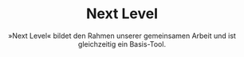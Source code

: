 ---
title: Next Level
subtitle: "»Next Level« bildet den Rahmen unserer 
gemeinsamen Arbeit und ist gleichzeitig ein Basis-Tool."
layout: page.liquid
permalink: "/next-level/"
tags: page

header: 
    image: /assets/next-level-bg.jpg
    copyright: "»Bridget’s Bardo« by James Turrell Studio. © James Turrell"
sections:
  - template: quote
    title: "»Was du tust, macht einen Unterschied, und du musst entscheiden, welche Art von Unterschied du machen möchtest.«"
    text: Jane Goodall
  - template: text_image_block
    image: "/assets/icons/next-level-1.svg"
    text: "In einem drei- bis viertägigen Training erweitern wir den Focus lösungsorientierten Denkens, um vielschichtige Wirkfelder in Entscheidungen einzubeziehen. Welche Antriebe und Absichten, welche Hindernisse und Schatten sind im Raum? Wie bin ich in diesem Feld aktiv? Und was ist in dieser Komplexität mein nächster Schritt in eine erstrebenswerte Zukunft? Next Level wird zu einem gemeinsam gestalteten Werkstattraum. Behutsam erkunden wir Wege zu gesteigerter eigenverantwortlicher Führung in Selbstführung und Selbstwahrnehmung."
  - template: text_image_block
    image: "/assets/icons/next-level-2.svg"
    text: "Dabei unterstützen wir uns gegenseitig, Beziehungen im Kontakt zu gestalten, situativ zu führen und sich seiner selbst bewusst Verantwortung zu tragen. Die Fähigkeit mit Gefühlen im professionellen Kontext kompetent umzugehen wird dabei zu einem Schlüssel. Komplexe Situationen und Ungewissheit lassen sich heute mit Vernunft und Wissen allein nicht bewältigen. "
  - template: text_image_block
    image: "/assets/icons/next-level-3.svg"
    text: "Die Unterscheidung „Gefühle als Kraft“ und „unbewusste Emotionen“ will geschult, Achtsamkeit, Einfühlen und Abwägen geübt werden.  Wer sich eigene innere Prozesse und Reaktionen bewusst macht und mit diesen verantwortlich umgeht, legt auch einen wichtigen Boden dafür eine erfolgreiche Zusammenarbeit."
  - template: text_image_block
    image: "/assets/icons/next-level-4.svg"
    text: "Next Level stärkt die sozialen und emotionalen Kompetenzen, um verantwortlichere Organisationen mit auf den Weg zu bringen. Gleichzeitig ermöglicht dieses Training die weitere aktive Teilnahme und Mitarbeit in der Werkstatt."
  - template: tabs
    columns:
    - column:
      title: Inhalte
      items:
      - item: "Die professionelle Tätigkeit und die eigene Lebensaufgabe integer und authentisch verknüpfen"
      - item: "Hindernisse, Konflikte und Verschiedenartigkeiten in Gelegenheiten, Lösungen und kreative Ergebnisse umwandeln"
      - item: "Konstruktiv und effizient zusammenarbeiten"
      - item: "Klarheit darüber gewinnen, was eine Emotion und was ein Gefühl ist"
      - item: "Gefühle unterscheiden lernen. Mit Gefühlen verantwortlich und bewusst im professionellen Umgang beziehungsfördernd kommunizieren"
      - item: "Nicht-lineare, d. h. kreative, dynamische Fertigkeiten für Aufgabenerfüllung und Unternehmenserfolge erwerben - komplexe Situationen mit der Kraft des Ich-Bewußtseins bewältigen"
      - item: "Eine dynamische Teamkultur leben, in der Feedback willkommen ist"
      - item: "Die entstehende Zukunft im Gefühl erkennen"
    - column: 
      title: Arbeitsweisen
      items:
      - item: "Unsere Trainings basieren auf den vielfältigen Werkzeugen evolutionärer sozialer Kunst. Dazu gehören die des Possibility Managements, des Presencing Instituts und der Dialogischen Intelligenz. Erfahrenen Raumhaltenden gestalten mit den Teilnehmenden ein kokreatives Lernfeld, wofür sie ihre handlungsorientierten sozialen Techniken sowie ihre persönlichen und sozialkommunikativen Fähigkeiten einbringen.
        
        Der Fokus der Trainings zielt darauf, Inhalte für die Teilnehmenden erfahrbar und handhabbar zu machen. Entsprechend: 75% dynamischen Übungen und 25% Hintergrund-Kontext. Feedback und Coaching durch Teilnehmende wie Raumhalter sind elementare Bestandteile der Trainings. Wir arbeiten einzeln, paarweise, in Kleingruppen und mit der ganzen Gruppe. Die vielseitigen persönlichen Erfahrungen der Teilnehmenden werden zu einer soliden Basis um neu entdecktes für eine nachhaltige Transformation zu nutzen. Hierzu dienen auch eine Vielzahl von fortführenden Angeboten. (siehe Angebote und Kalender)"
    - column: 
      title: Logistik
      items:
      - item: "Trainingsdauer: 3-4 Tage
        <br>Termin und Zeit: Siehe Kalender bzw. je nach Nachfrage
        <br>Kosten: 650 € -950 € nach Selbsteinschätzung für Einzelpersonen, für Coaches, Berater und  
        <br>Unternehmensleitungen 950 € -1500 €; Geringverdiener können einen Antrag auf ergänzende alternative Möglichkeiten stellen. Zuzüglich Kosten für Vollverpflegung und Übernachtung
        <br>Ort: Seminarort wie dem Zürnshof, Hassendorf oder bei Ihnen  
        <br>Trainer: Prof. Dr. Stefan Ackermann, Dr. Marietta Schürholz, Dr. Andreas Beutler"
  
---